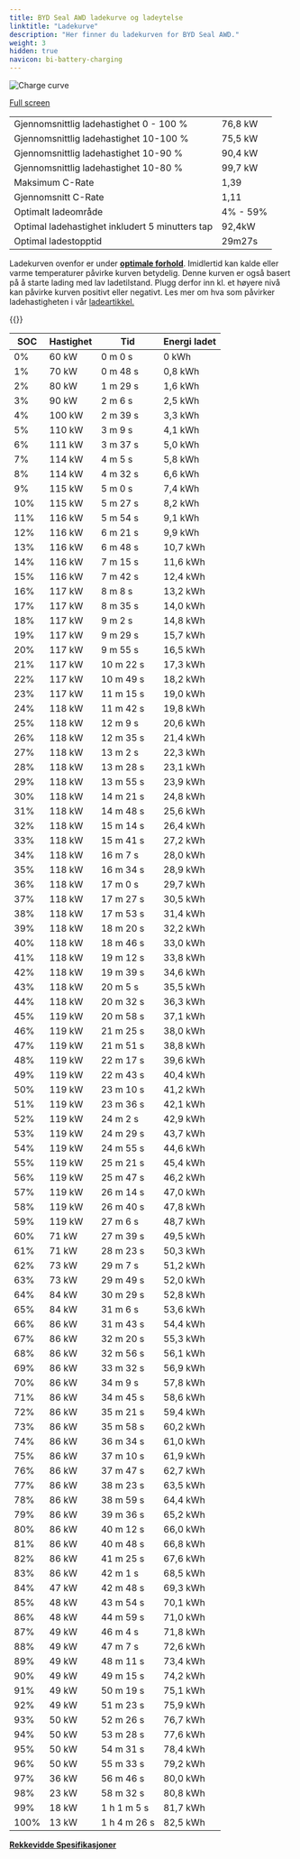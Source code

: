```yaml
---
title: BYD Seal AWD ladekurve og ladeytelse
linktitle: "Ladekurve"
description: "Her finner du ladekurven for BYD Seal AWD."
weight: 3
hidden: true
navicon: bi-battery-charging
---
```

<!-- markdownlint-disable MD033 -->
<img src="../chargingcurve.svg" alt="Charge curve" class="img-fluid">

[Full screen](/models/byd/seal/seal_awd/chargingcurve.svg)


<table class="table table-striped border">
<tbody>
<tr>
<td>Gjennomsnittlig ladehastighet 0 - 100 %</td><td>76,8 kW</td>
</tr>
<tr>
<td>Gjennomsnittlig ladehastighet 10-100 %</td><td>75,5 kW</td>
</tr>
<tr>
<td>Gjennomsnittlig ladehastighet 10-90 %</td><td>90,4 kW</td>
</tr>
<tr>
<td>Gjennomsnittlig ladehastighet 10-80 %</td><td>99,7 kW</td>
</tr>
<tr>
<td>Maksimum C-Rate</td><td>1,39</td>
</tr>
<tr>
<td>Gjennomsnitt C-Rate</td><td>1,11</td>
</tr>
<tr>
<td>Optimalt ladeområde</td><td>4% - 59%</td>
</tr>
<tr>
<td>Optimal ladehastighet inkludert 5 minutters tap</td><td>92,4kW</td>
</tr>
<tr>
<td>Optimal ladestopptid</td><td>29m27s</td>
</tr>
</tbody>
</table>


Ladekurven ovenfor er under **[optimale forhold](../../../../../technology/battery/charging/#temperatur)**. Imidlertid kan kalde eller varme temperaturer påvirke kurven betydelig. Denne kurven er også basert på å starte lading med lav ladetilstand. Plugg derfor inn kl. et høyere nivå kan påvirke kurven positivt eller negativt. Les mer om hva som påvirker ladehastigheten i vår [ladeartikkel.](../../../../../technology/battery/charging/)


{{<evkxdisplayaddarticle />}}
<table class="table table-striped border">
<thead>
<tr><th>SOC</th><th>Hastighet</th><th>Tid</th><th>Energi ladet</th></tr>
</thead>
<tbody>
<tr>
<td>0%</td><td>60 kW</td><td> 0 m 0 s </td><td>0 kWh </td>
</tr>
<tr>
<td>1%</td><td>70 kW</td><td> 0 m 48 s </td><td>0,8 kWh </td>
</tr>
<tr>
<td>2%</td><td>80 kW</td><td> 1 m 29 s </td><td>1,6 kWh </td>
</tr>
<tr>
<td>3%</td><td>90 kW</td><td> 2 m 6 s </td><td>2,5 kWh </td>
</tr>
<tr>
<td>4%</td><td>100 kW</td><td> 2 m 39 s </td><td>3,3 kWh </td>
</tr>
<tr>
<td>5%</td><td>110 kW</td><td> 3 m 9 s </td><td>4,1 kWh </td>
</tr>
<tr>
<td>6%</td><td>111 kW</td><td> 3 m 37 s </td><td>5,0 kWh </td>
</tr>
<tr>
<td>7%</td><td>114 kW</td><td> 4 m 5 s </td><td>5,8 kWh </td>
</tr>
<tr>
<td>8%</td><td>114 kW</td><td> 4 m 32 s </td><td>6,6 kWh </td>
</tr>
<tr>
<td>9%</td><td>115 kW</td><td> 5 m 0 s </td><td>7,4 kWh </td>
</tr>
<tr>
<td>10%</td><td>115 kW</td><td> 5 m 27 s </td><td>8,2 kWh </td>
</tr>
<tr>
<td>11%</td><td>116 kW</td><td> 5 m 54 s </td><td>9,1 kWh </td>
</tr>
<tr>
<td>12%</td><td>116 kW</td><td> 6 m 21 s </td><td>9,9 kWh </td>
</tr>
<tr>
<td>13%</td><td>116 kW</td><td> 6 m 48 s </td><td>10,7 kWh </td>
</tr>
<tr>
<td>14%</td><td>116 kW</td><td> 7 m 15 s </td><td>11,6 kWh </td>
</tr>
<tr>
<td>15%</td><td>116 kW</td><td> 7 m 42 s </td><td>12,4 kWh </td>
</tr>
<tr>
<td>16%</td><td>117 kW</td><td> 8 m 8 s </td><td>13,2 kWh </td>
</tr>
<tr>
<td>17%</td><td>117 kW</td><td> 8 m 35 s </td><td>14,0 kWh </td>
</tr>
<tr>
<td>18%</td><td>117 kW</td><td> 9 m 2 s </td><td>14,8 kWh </td>
</tr>
<tr>
<td>19%</td><td>117 kW</td><td> 9 m 29 s </td><td>15,7 kWh </td>
</tr>
<tr>
<td>20%</td><td>117 kW</td><td> 9 m 55 s </td><td>16,5 kWh </td>
</tr>
<tr>
<td>21%</td><td>117 kW</td><td> 10 m 22 s </td><td>17,3 kWh </td>
</tr>
<tr>
<td>22%</td><td>117 kW</td><td> 10 m 49 s </td><td>18,2 kWh </td>
</tr>
<tr>
<td>23%</td><td>117 kW</td><td> 11 m 15 s </td><td>19,0 kWh </td>
</tr>
<tr>
<td>24%</td><td>118 kW</td><td> 11 m 42 s </td><td>19,8 kWh </td>
</tr>
<tr>
<td>25%</td><td>118 kW</td><td> 12 m 9 s </td><td>20,6 kWh </td>
</tr>
<tr>
<td>26%</td><td>118 kW</td><td> 12 m 35 s </td><td>21,4 kWh </td>
</tr>
<tr>
<td>27%</td><td>118 kW</td><td> 13 m 2 s </td><td>22,3 kWh </td>
</tr>
<tr>
<td>28%</td><td>118 kW</td><td> 13 m 28 s </td><td>23,1 kWh </td>
</tr>
<tr>
<td>29%</td><td>118 kW</td><td> 13 m 55 s </td><td>23,9 kWh </td>
</tr>
<tr>
<td>30%</td><td>118 kW</td><td> 14 m 21 s </td><td>24,8 kWh </td>
</tr>
<tr>
<td>31%</td><td>118 kW</td><td> 14 m 48 s </td><td>25,6 kWh </td>
</tr>
<tr>
<td>32%</td><td>118 kW</td><td> 15 m 14 s </td><td>26,4 kWh </td>
</tr>
<tr>
<td>33%</td><td>118 kW</td><td> 15 m 41 s </td><td>27,2 kWh </td>
</tr>
<tr>
<td>34%</td><td>118 kW</td><td> 16 m 7 s </td><td>28,0 kWh </td>
</tr>
<tr>
<td>35%</td><td>118 kW</td><td> 16 m 34 s </td><td>28,9 kWh </td>
</tr>
<tr>
<td>36%</td><td>118 kW</td><td> 17 m 0 s </td><td>29,7 kWh </td>
</tr>
<tr>
<td>37%</td><td>118 kW</td><td> 17 m 27 s </td><td>30,5 kWh </td>
</tr>
<tr>
<td>38%</td><td>118 kW</td><td> 17 m 53 s </td><td>31,4 kWh </td>
</tr>
<tr>
<td>39%</td><td>118 kW</td><td> 18 m 20 s </td><td>32,2 kWh </td>
</tr>
<tr>
<td>40%</td><td>118 kW</td><td> 18 m 46 s </td><td>33,0 kWh </td>
</tr>
<tr>
<td>41%</td><td>118 kW</td><td> 19 m 12 s </td><td>33,8 kWh </td>
</tr>
<tr>
<td>42%</td><td>118 kW</td><td> 19 m 39 s </td><td>34,6 kWh </td>
</tr>
<tr>
<td>43%</td><td>118 kW</td><td> 20 m 5 s </td><td>35,5 kWh </td>
</tr>
<tr>
<td>44%</td><td>118 kW</td><td> 20 m 32 s </td><td>36,3 kWh </td>
</tr>
<tr>
<td>45%</td><td>119 kW</td><td> 20 m 58 s </td><td>37,1 kWh </td>
</tr>
<tr>
<td>46%</td><td>119 kW</td><td> 21 m 25 s </td><td>38,0 kWh </td>
</tr>
<tr>
<td>47%</td><td>119 kW</td><td> 21 m 51 s </td><td>38,8 kWh </td>
</tr>
<tr>
<td>48%</td><td>119 kW</td><td> 22 m 17 s </td><td>39,6 kWh </td>
</tr>
<tr>
<td>49%</td><td>119 kW</td><td> 22 m 43 s </td><td>40,4 kWh </td>
</tr>
<tr>
<td>50%</td><td>119 kW</td><td> 23 m 10 s </td><td>41,2 kWh </td>
</tr>
<tr>
<td>51%</td><td>119 kW</td><td> 23 m 36 s </td><td>42,1 kWh </td>
</tr>
<tr>
<td>52%</td><td>119 kW</td><td> 24 m 2 s </td><td>42,9 kWh </td>
</tr>
<tr>
<td>53%</td><td>119 kW</td><td> 24 m 29 s </td><td>43,7 kWh </td>
</tr>
<tr>
<td>54%</td><td>119 kW</td><td> 24 m 55 s </td><td>44,6 kWh </td>
</tr>
<tr>
<td>55%</td><td>119 kW</td><td> 25 m 21 s </td><td>45,4 kWh </td>
</tr>
<tr>
<td>56%</td><td>119 kW</td><td> 25 m 47 s </td><td>46,2 kWh </td>
</tr>
<tr>
<td>57%</td><td>119 kW</td><td> 26 m 14 s </td><td>47,0 kWh </td>
</tr>
<tr>
<td>58%</td><td>119 kW</td><td> 26 m 40 s </td><td>47,8 kWh </td>
</tr>
<tr>
<td>59%</td><td>119 kW</td><td> 27 m 6 s </td><td>48,7 kWh </td>
</tr>
<tr>
<td>60%</td><td>71 kW</td><td> 27 m 39 s </td><td>49,5 kWh </td>
</tr>
<tr>
<td>61%</td><td>71 kW</td><td> 28 m 23 s </td><td>50,3 kWh </td>
</tr>
<tr>
<td>62%</td><td>73 kW</td><td> 29 m 7 s </td><td>51,2 kWh </td>
</tr>
<tr>
<td>63%</td><td>73 kW</td><td> 29 m 49 s </td><td>52,0 kWh </td>
</tr>
<tr>
<td>64%</td><td>84 kW</td><td> 30 m 29 s </td><td>52,8 kWh </td>
</tr>
<tr>
<td>65%</td><td>84 kW</td><td> 31 m 6 s </td><td>53,6 kWh </td>
</tr>
<tr>
<td>66%</td><td>86 kW</td><td> 31 m 43 s </td><td>54,4 kWh </td>
</tr>
<tr>
<td>67%</td><td>86 kW</td><td> 32 m 20 s </td><td>55,3 kWh </td>
</tr>
<tr>
<td>68%</td><td>86 kW</td><td> 32 m 56 s </td><td>56,1 kWh </td>
</tr>
<tr>
<td>69%</td><td>86 kW</td><td> 33 m 32 s </td><td>56,9 kWh </td>
</tr>
<tr>
<td>70%</td><td>86 kW</td><td> 34 m 9 s </td><td>57,8 kWh </td>
</tr>
<tr>
<td>71%</td><td>86 kW</td><td> 34 m 45 s </td><td>58,6 kWh </td>
</tr>
<tr>
<td>72%</td><td>86 kW</td><td> 35 m 21 s </td><td>59,4 kWh </td>
</tr>
<tr>
<td>73%</td><td>86 kW</td><td> 35 m 58 s </td><td>60,2 kWh </td>
</tr>
<tr>
<td>74%</td><td>86 kW</td><td> 36 m 34 s </td><td>61,0 kWh </td>
</tr>
<tr>
<td>75%</td><td>86 kW</td><td> 37 m 10 s </td><td>61,9 kWh </td>
</tr>
<tr>
<td>76%</td><td>86 kW</td><td> 37 m 47 s </td><td>62,7 kWh </td>
</tr>
<tr>
<td>77%</td><td>86 kW</td><td> 38 m 23 s </td><td>63,5 kWh </td>
</tr>
<tr>
<td>78%</td><td>86 kW</td><td> 38 m 59 s </td><td>64,4 kWh </td>
</tr>
<tr>
<td>79%</td><td>86 kW</td><td> 39 m 36 s </td><td>65,2 kWh </td>
</tr>
<tr>
<td>80%</td><td>86 kW</td><td> 40 m 12 s </td><td>66,0 kWh </td>
</tr>
<tr>
<td>81%</td><td>86 kW</td><td> 40 m 48 s </td><td>66,8 kWh </td>
</tr>
<tr>
<td>82%</td><td>86 kW</td><td> 41 m 25 s </td><td>67,6 kWh </td>
</tr>
<tr>
<td>83%</td><td>86 kW</td><td> 42 m 1 s </td><td>68,5 kWh </td>
</tr>
<tr>
<td>84%</td><td>47 kW</td><td> 42 m 48 s </td><td>69,3 kWh </td>
</tr>
<tr>
<td>85%</td><td>48 kW</td><td> 43 m 54 s </td><td>70,1 kWh </td>
</tr>
<tr>
<td>86%</td><td>48 kW</td><td> 44 m 59 s </td><td>71,0 kWh </td>
</tr>
<tr>
<td>87%</td><td>49 kW</td><td> 46 m 4 s </td><td>71,8 kWh </td>
</tr>
<tr>
<td>88%</td><td>49 kW</td><td> 47 m 7 s </td><td>72,6 kWh </td>
</tr>
<tr>
<td>89%</td><td>49 kW</td><td> 48 m 11 s </td><td>73,4 kWh </td>
</tr>
<tr>
<td>90%</td><td>49 kW</td><td> 49 m 15 s </td><td>74,2 kWh </td>
</tr>
<tr>
<td>91%</td><td>49 kW</td><td> 50 m 19 s </td><td>75,1 kWh </td>
</tr>
<tr>
<td>92%</td><td>49 kW</td><td> 51 m 23 s </td><td>75,9 kWh </td>
</tr>
<tr>
<td>93%</td><td>50 kW</td><td> 52 m 26 s </td><td>76,7 kWh </td>
</tr>
<tr>
<td>94%</td><td>50 kW</td><td> 53 m 28 s </td><td>77,6 kWh </td>
</tr>
<tr>
<td>95%</td><td>50 kW</td><td> 54 m 31 s </td><td>78,4 kWh </td>
</tr>
<tr>
<td>96%</td><td>50 kW</td><td> 55 m 33 s </td><td>79,2 kWh </td>
</tr>
<tr>
<td>97%</td><td>36 kW</td><td> 56 m 46 s </td><td>80,0 kWh </td>
</tr>
<tr>
<td>98%</td><td>23 kW</td><td> 58 m 32 s </td><td>80,8 kWh </td>
</tr>
<tr>
<td>99%</td><td>18 kW</td><td>1 h 1 m 5 s </td><td>81,7 kWh </td>
</tr>
<tr>
<td>100%</td><td>13 kW</td><td>1 h 4 m 26 s </td><td>82,5 kWh </td>
</tr>
</tbody>
</table>

<div class="mt-3 mb-3">
<a href="../rangeandconsumption/" class="text-decoration-none text-black">
<strong><i class="bi-arrow-left"></i> Rekkevidde </strong>
</a>
<a href="../specifications/" class="text-decoration-none text-black float-end">
<strong>Spesifikasjoner <i class="bi-arrow-right"></i></strong>
</a>
</div>
